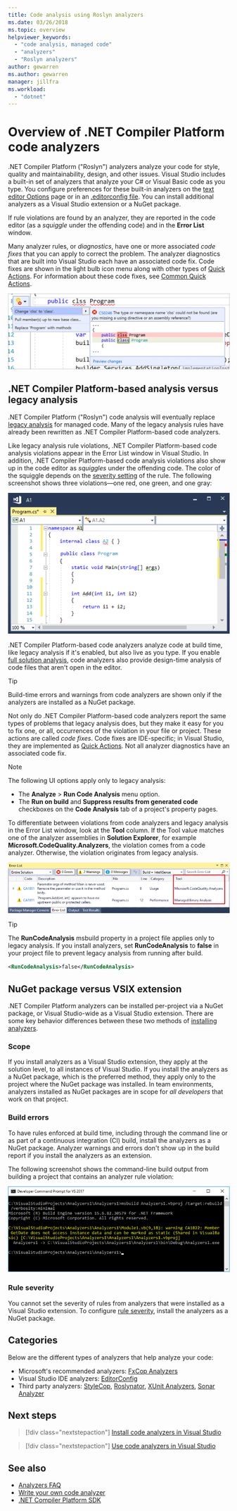 ```yaml
---
title: Code analysis using Roslyn analyzers
ms.date: 03/26/2018
ms.topic: overview
helpviewer_keywords:
  - "code analysis, managed code"
  - "analyzers"
  - "Roslyn analyzers"
author: gewarren
ms.author: gewarren
manager: jillfra
ms.workload:
  - "dotnet"
---
```

# Overview of .NET Compiler Platform code analyzers

.NET Compiler Platform ("Roslyn") analyzers analyze your code for style, quality and maintainability, design, and other issues. Visual Studio includes a built-in set of analyzers that analyze your C# or Visual Basic code as you type. You configure preferences for these built-in analyzers on the [text editor Options](../ide/code-styles-and-code-cleanup.md) page or in an [.editorconfig file](../ide/editorconfig-code-style-settings-reference.md). You can install additional analyzers as a Visual Studio extension or a NuGet package.

If rule violations are found by an analyzer, they are reported in the code editor (as a *squiggle* under the offending code) and in the **Error List** window.

Many analyzer rules, or *diagnostics*, have one or more associated *code fixes* that you can apply to correct the problem. The analyzer diagnostics that are built into Visual Studio each have an associated code fix. Code fixes are shown in the light bulb icon menu along with other types of [Quick Actions](../ide/quick-actions.md). For information about these code fixes, see [Common Quick Actions](../ide/common-quick-actions.md).

![Analyzer violation and Quick Action code fix](../code-quality/media/built-in-analyzer-code-fix.png)

## .NET Compiler Platform-based analysis versus legacy analysis

.NET Compiler Platform ("Roslyn") code analysis will eventually replace [legacy analysis](../code-quality/code-analysis-for-managed-code-overview.md) for managed code. Many of the legacy analysis rules have already been rewritten as .NET Compiler Platform-based code analyzers.

Like legacy analysis rule violations, .NET Compiler Platform-based code analysis violations appear in the Error List window in Visual Studio. In addition, .NET Compiler Platform-based code analysis violations also show up in the code editor as *squiggles* under the offending code. The color of the squiggle depends on the [severity setting](../code-quality/use-roslyn-analyzers.md#rule-severity) of the rule. The following screenshot shows three violations&mdash;one red, one green, and one gray:

![Squiggles in the code editor](media/diagnostics-severity-colors.png)

.NET Compiler Platform-based code analyzers analyze code at build time, like legacy analysis if it's enabled, but also live as you type. If you enable [full solution analysis](../code-quality/how-to-enable-and-disable-full-solution-analysis-for-managed-code.md#to-toggle-full-solution-analysis), code analyzers also provide design-time analysis of code files that aren't open in the editor.

> [!TIP]
> Build-time errors and warnings from code analyzers are shown only if the analyzers are installed as a NuGet package.

Not only do .NET Compiler Platform-based code analyzers report the same types of problems that legacy analysis does, but they make it easy for you to fix one, or all, occurrences of the violation in your file or project. These actions are called *code fixes*. Code fixes are IDE-specific; in Visual Studio, they are implemented as [Quick Actions](../ide/quick-actions.md). Not all analyzer diagnostics have an associated code fix.

> [!NOTE]
> The following UI options apply only to legacy analysis:
>
> - The **Analyze** > **Run Code Analysis** menu option.
> - The **Run on build** and **Suppress results from generated code** checkboxes on the **Code Analysis** tab of a project's property pages.

To differentiate between violations from code analyzers and legacy analysis in the Error List window, look at the **Tool** column. If the Tool value matches one of the analyzer assemblies in **Solution Explorer**, for example **Microsoft.CodeQuality.Analyzers**, the violation comes from a code analyzer. Otherwise, the violation originates from legacy analysis.

![Tool column in Error List](media/code-analysis-tool-in-error-list.png)

> [!TIP]
> The **RunCodeAnalysis** msbuild property in a project file applies only to legacy analysis. If you install analyzers, set **RunCodeAnalysis** to **false** in your project file to prevent legacy analysis from running after build.
>
> ```xml
> <RunCodeAnalysis>false</RunCodeAnalysis>
> ```

## NuGet package versus VSIX extension

.NET Compiler Platform analyzers can be installed per-project via a NuGet package, or Visual Studio-wide as a Visual Studio extension. There are some key behavior differences between these two methods of [installing analyzers](../code-quality/install-roslyn-analyzers.md).

### Scope

If you install analyzers as a Visual Studio extension, they apply at the solution level, to all instances of Visual Studio. If you install the analyzers as a NuGet package, which is the preferred method, they apply only to the project where the NuGet package was installed. In team environments, analyzers installed as NuGet packages are in scope for *all developers* that work on that project.

### Build errors

To have rules enforced at build time, including through the command line or as part of a continuous integration (CI) build, install the analyzers as a NuGet package. Analyzer warnings and errors don't show up in the build report if you install the analyzers as an extension.

The following screenshot shows the command-line build output from building a project that contains an analyzer rule violation:

![MSBuild output with rule violation](media/command-line-build-analyzers.png)

### Rule severity

You cannot set the severity of rules from analyzers that were installed as a Visual Studio extension. To configure [rule severity](../code-quality/use-roslyn-analyzers.md#rule-severity), install the analyzers as a NuGet package.

## Categories

Below are the different types of analyzers that help analyze your code:

- Microsoft's recommended analyzers: [FxCop Analyzers](../code-quality/fxcop-analyzers.yml)
- Visual Studio IDE analyzers: [EditorConfig](../ide/code-styles-and-code-cleanup.md)
- Third party analyzers: [StyleCop](https://www.nuget.org/packages/StyleCop.Analyzers/), [Roslynator](https://www.nuget.org/packages/Roslynator/), [XUnit Analyzers](https://www.nuget.org/packages/xunit.analyzers/), [Sonar Analyzer](https://www.nuget.org/packages/SonarAnalyzer.CSharp/)

## Next steps

> [!div class="nextstepaction"]
> [Install code analyzers in Visual Studio](../code-quality/install-roslyn-analyzers.md)

> [!div class="nextstepaction"]
> [Use code analyzers in Visual Studio](../code-quality/use-roslyn-analyzers.md)

## See also

- [Analyzers FAQ](analyzers-faq.md)
- [Write your own code analyzer](../extensibility/getting-started-with-roslyn-analyzers.md)
- [.NET Compiler Platform SDK](/dotnet/csharp/roslyn-sdk/)
